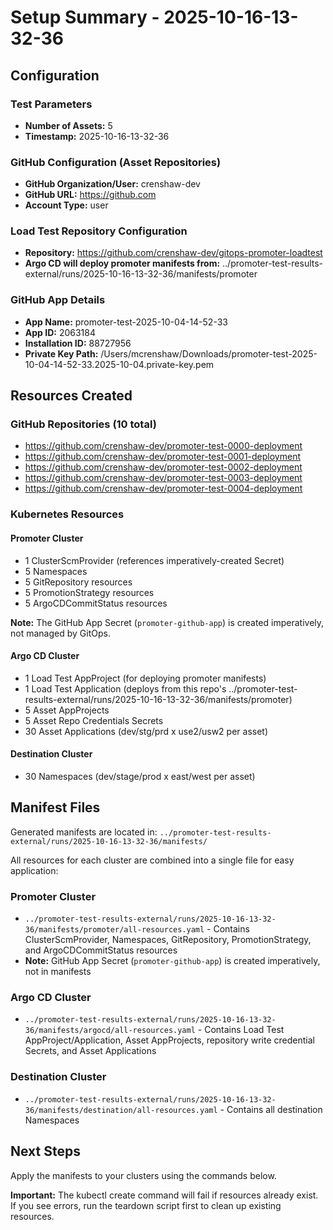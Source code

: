 # Setup Summary - 2025-10-16-13-32-36

## Configuration

### Test Parameters
- **Number of Assets:** 5
- **Timestamp:** 2025-10-16-13-32-36

### GitHub Configuration (Asset Repositories)
- **GitHub Organization/User:** crenshaw-dev
- **GitHub URL:** https://github.com
- **Account Type:** user

### Load Test Repository Configuration
- **Repository:** https://github.com/crenshaw-dev/gitops-promoter-loadtest
- **Argo CD will deploy promoter manifests from:** ../promoter-test-results-external/runs/2025-10-16-13-32-36/manifests/promoter

### GitHub App Details
- **App Name:** promoter-test-2025-10-04-14-52-33
- **App ID:** 2063184
- **Installation ID:** 88727956
- **Private Key Path:** /Users/mcrenshaw/Downloads/promoter-test-2025-10-04-14-52-33.2025-10-04.private-key.pem

## Resources Created

### GitHub Repositories (10 total)

- https://github.com/crenshaw-dev/promoter-test-0000-deployment
- https://github.com/crenshaw-dev/promoter-test-0001-deployment
- https://github.com/crenshaw-dev/promoter-test-0002-deployment
- https://github.com/crenshaw-dev/promoter-test-0003-deployment
- https://github.com/crenshaw-dev/promoter-test-0004-deployment

### Kubernetes Resources

#### Promoter Cluster
- 1 ClusterScmProvider (references imperatively-created Secret)
- 5 Namespaces
- 5 GitRepository resources
- 5 PromotionStrategy resources
- 5 ArgoCDCommitStatus resources

**Note:** The GitHub App Secret (`promoter-github-app`) is created imperatively, not managed by GitOps.

#### Argo CD Cluster
- 1 Load Test AppProject (for deploying promoter manifests)
- 1 Load Test Application (deploys from this repo's ../promoter-test-results-external/runs/2025-10-16-13-32-36/manifests/promoter)
- 5 Asset AppProjects
- 5 Asset Repo Credentials Secrets
- 30 Asset Applications (dev/stg/prd x use2/usw2 per asset)

#### Destination Cluster
- 30 Namespaces (dev/stage/prod x east/west per asset)

## Manifest Files

Generated manifests are located in: `../promoter-test-results-external/runs/2025-10-16-13-32-36/manifests/`

All resources for each cluster are combined into a single file for easy application:

### Promoter Cluster
- `../promoter-test-results-external/runs/2025-10-16-13-32-36/manifests/promoter/all-resources.yaml` - Contains ClusterScmProvider, Namespaces, GitRepository, PromotionStrategy, and ArgoCDCommitStatus resources
- **Note:** GitHub App Secret (`promoter-github-app`) is created imperatively, not in manifests

### Argo CD Cluster
- `../promoter-test-results-external/runs/2025-10-16-13-32-36/manifests/argocd/all-resources.yaml` - Contains Load Test AppProject/Application, Asset AppProjects, repository write credential Secrets, and Asset Applications

### Destination Cluster
- `../promoter-test-results-external/runs/2025-10-16-13-32-36/manifests/destination/all-resources.yaml` - Contains all destination Namespaces

## Next Steps

Apply the manifests to your clusters using the commands below.

**Important:** The kubectl create command will fail if resources already exist. If you see errors, run the teardown script first to clean up existing resources.
